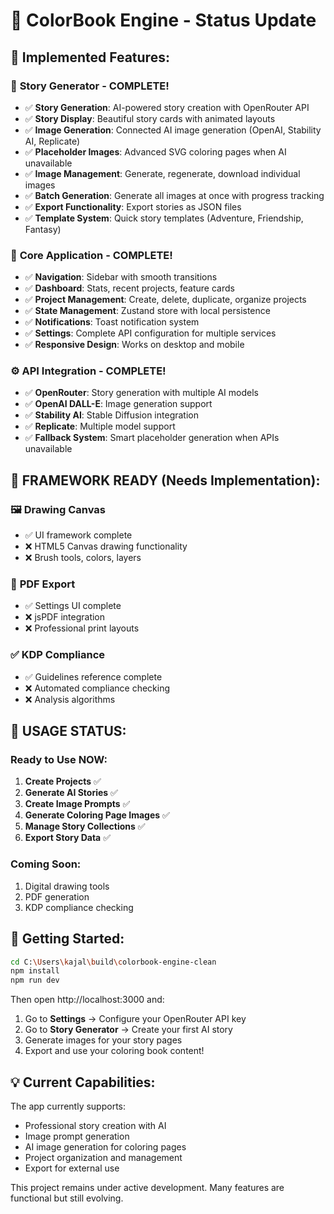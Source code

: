 # 🎨 ColorBook Engine - Status Update

## 🚧 **Implemented Features:**

### 🎨 **Story Generator - COMPLETE!**
- ✅ **Story Generation**: AI-powered story creation with OpenRouter API
- ✅ **Story Display**: Beautiful story cards with animated layouts
- ✅ **Image Generation**: Connected AI image generation (OpenAI, Stability AI, Replicate)
- ✅ **Placeholder Images**: Advanced SVG coloring pages when AI unavailable
- ✅ **Image Management**: Generate, regenerate, download individual images
- ✅ **Batch Generation**: Generate all images at once with progress tracking
- ✅ **Export Functionality**: Export stories as JSON files
- ✅ **Template System**: Quick story templates (Adventure, Friendship, Fantasy)

### 📱 **Core Application - COMPLETE!**
- ✅ **Navigation**: Sidebar with smooth transitions
- ✅ **Dashboard**: Stats, recent projects, feature cards
- ✅ **Project Management**: Create, delete, duplicate, organize projects
- ✅ **State Management**: Zustand store with local persistence
- ✅ **Notifications**: Toast notification system
- ✅ **Settings**: Complete API configuration for multiple services
- ✅ **Responsive Design**: Works on desktop and mobile

### ⚙️ **API Integration - COMPLETE!**
- ✅ **OpenRouter**: Story generation with multiple AI models
- ✅ **OpenAI DALL-E**: Image generation support
- ✅ **Stability AI**: Stable Diffusion integration
- ✅ **Replicate**: Multiple model support
- ✅ **Fallback System**: Smart placeholder generation when APIs unavailable

## 🚧 **FRAMEWORK READY (Needs Implementation):**

### 🖼️ **Drawing Canvas**
- ✅ UI framework complete
- ❌ HTML5 Canvas drawing functionality
- ❌ Brush tools, colors, layers

### 📄 **PDF Export**
- ✅ Settings UI complete
- ❌ jsPDF integration
- ❌ Professional print layouts

### ✅ **KDP Compliance**
- ✅ Guidelines reference complete
- ❌ Automated compliance checking
- ❌ Analysis algorithms

## 🎯 **USAGE STATUS:**

### **Ready to Use NOW:**
1. **Create Projects** ✅
2. **Generate AI Stories** ✅ 
3. **Create Image Prompts** ✅
4. **Generate Coloring Page Images** ✅
5. **Manage Story Collections** ✅
6. **Export Story Data** ✅

### **Coming Soon:**
1. Digital drawing tools
2. PDF generation
3. KDP compliance checking

## 🚀 **Getting Started:**

```bash
cd C:\Users\kajal\build\colorbook-engine-clean
npm install
npm run dev
```

Then open http://localhost:3000 and:
1. Go to **Settings** → Configure your OpenRouter API key
2. Go to **Story Generator** → Create your first AI story
3. Generate images for your story pages
4. Export and use your coloring book content!

## 💡 **Current Capabilities:**

The app currently supports:
- Professional story creation with AI
- Image prompt generation
- AI image generation for coloring pages
- Project organization and management
- Export for external use

This project remains under active development. Many features are functional but still evolving.

